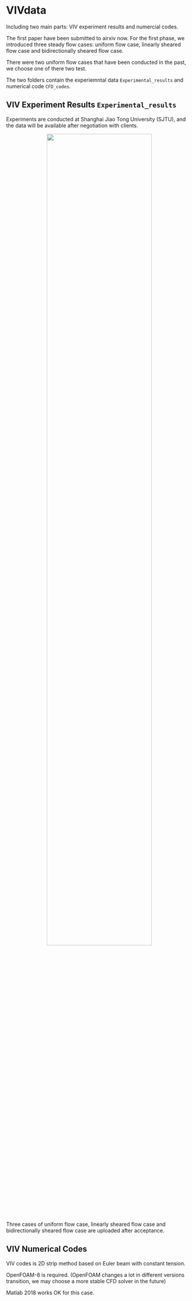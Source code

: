 # VIVdata

Including two main parts: VIV experiment results and numercial codes.

The first paper have been submitted to airxiv now. For the first phase, we introduced three steady flow cases: uniform flow case, linearly sheared flow case and bidirectionally sheared flow case.

There were two uniform flow cases that have been conducted in the past, we choose one of there two test.

The two folders contain the experiemntal data `Experimental_results` and numerical code `CFD_codes`.

## VIV Experiment Results `Experimental_results`
Experiments are conducted at Shanghai Jiao Tong University (SJTU), and the data will be available after negotiation with clients.
<div style="text-align: center;">
    <img src="https://github.com/xuepengfu/VIVdatashare/assets/43772547/1713226b-4aeb-4fe9-af14-cd9f032b21ea" style="width: 75%;">
</div>

Three cases of uniform flow case, linearly sheared flow case and bidirectionally sheared flow case are uploaded after  acceptance.

## VIV Numerical Codes
VIV codes is 2D strip method based on Euler beam with constant tension.

OpenFOAM-8 is required. (OpenFOAM changes a lot in different versions transition, we may choose a more stable CFD solver in the future)

Matlab 2018 works OK for this case.
